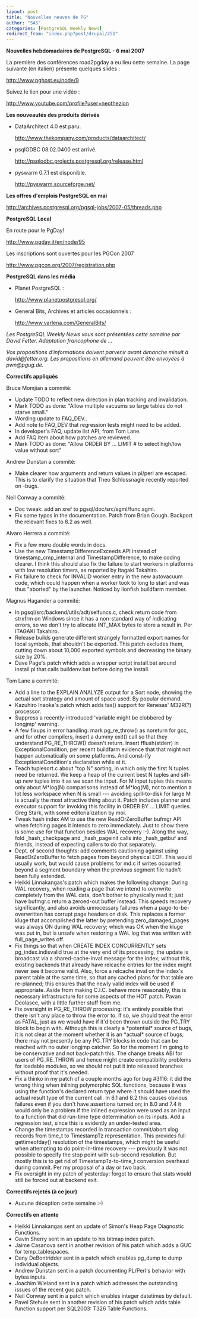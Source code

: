 ```yaml
---
layout: post
title: "Nouvelles neuves de PG"
author: "SAS"
categories: [PostgreSQL Weekly News]
redirect_from: "index.php?post/drupal/251"
---
```



<p><strong>Nouvelles hebdomadaires de PostgreSQL - 6 mai 2007</strong></p>

<p>La première des conférences road2pgday a eu lieu cette semaine. La page suivante (en italien) présente quelques slides&nbsp;:

<a target="_blank" href="http://www.pghost.eu/node/9">http://www.pghost.eu/node/9</a><br />

Suivez le lien pour une vidéo :

<a target="_blank" href="http://www.youtube.com/profile?user=neothezion">http://www.youtube.com/profile?user=neothezion</a></p>

<!--more-->


<strong>Les nouveautés des produits dérivés</strong>

<ul>

<li>DataArchitect 4.0 est paru.

<a target="_blank" href="http://www.thekompany.com/products/dataarchitect/">http://www.thekompany.com/products/dataarchitect/</a></li>

<li>psqlODBC 08.02.0400 est arrivé.

<a target="_blank" href="http://psqlodbc.projects.postgresql.org/release.html">http://psqlodbc.projects.postgresql.org/release.html</a></li>

<li>pyswarm 0.7.1 est disponible.

<a target="_blank" href="http://pyswarm.sourceforge.net/">http://pyswarm.sourceforge.net/</a></li>

</ul>

<p><strong>Les offres d'emplois PostgreSQL en mai</strong></p>

<p><a target="_blank" href="http://archives.postgresql.org/pgsql-jobs/2007-05/threads.php">http://archives.postgresql.org/pgsql-jobs/2007-05/threads.php</a></p>

<p><strong>PostgreSQL Local</strong></p>

<p>En route pour le PgDay!

<a target="_blank" href="http://www.pgday.it/en/node/95">http://www.pgday.it/en/node/95</a></p>

<p>Les inscriptions sont ouvertes pour les PGCon 2007

<a target="_blank" href="http://www.pgcon.org/2007/registration.php">http://www.pgcon.org/2007/registration.php</a></p>

<p><strong>PostgreSQL dans les média</strong></p>

<ul>

<li>Planet PostgreSQL&nbsp;:

<a target="_blank" href="http://www.planetpostgresql.org/">http://www.planetpostgresql.org/</a></li>

<li>General Bits, Archives et articles occasionnels&nbsp;:

<a target="_blank" href="http://www.varlena.com/GeneralBits/">http://www.varlena.com/GeneralBits/</a></li>

</ul>

<p><em>Les PostgreSQL Weekly News vous sont présentées cette semaine par David Fetter. Adaptation francophone de ...</em></p>

<p><em>Vos propositions d'informations doivent parvenir avant dimanche minuit à david@fetter.org. Les propositions en allemand peuvent être envoyées à pwn@pgug.de.</em></p>

<p><strong>Correctifs appliqués</strong></p>

<p>Bruce Momjian a commité: </p>

<ul>

<li>Update TODO to reflect new direction in plan tracking and invalidation.</li>

<li>Mark TODO as done: "Allow multiple vacuums so large tables do not starve small." </li>

<li>Wording update to FAQ_DEV.. </li>

<li>Add note to FAQ_DEV that regression tests might need to be added. </li>

<li>In developer's FAQ, update list API, from Tom Lane. </li>

<li>Add FAQ item about how patches are reviewed. </li>

<li>Mark TODO as done: "Allow ORDER BY ... LIMIT # to select high/low value without sort" </li>

</ul>

<p>Andrew Dunstan a commité: </p>

<ul>

<li>Make clearer how arguments and return values in pl/perl are escaped. This is to clarify the situation that Theo Schlossnagle recently reported on -bugs. </li>

</ul>

<p>Neil Conway a commité: </p>

<ul>

<li>Doc tweak: add an xref to pgsql/doc/src/sgml/func.sgml. </li>

<li>Fix some typos in the documentation. Patch from Brian Gough. Backport the relevant fixes to 8.2 as well. </li>

</ul>

<p>Alvaro Herrera a commité: </p>

<ul>

<li>Fix a few more double words in docs. </li>

<li>Use the new TimestampDifferenceExceeds API instead of timestamp_cmp_internal and TimestampDifference, to make coding clearer. I think this should also fix the failure to start workers in platforms with low resolution timers, as reported by Itagaki Takahiro. </li>

<li>Fix failure to check for INVALID worker entry in the new autovacuum code, which could happen when a worker took to long to start and was thus "aborted" by the launcher. Noticed by lionfish buildfarm member. </li>

</ul>

<p>Magnus Hagander a commité: </p>

<ul>

<li>In pgsql/src/backend/utils/adt/selfuncs.c, check return code from strxfrm on Windows since it has a non-standard way of indicating errors, so we don't try to allocate INT_MAX bytes to store a result in. Per ITAGAKI Takahiro. </li>

<li>Release builds generate different strangely formatted export names for local symbols, that shouldn't be exported. This patch excludes them, cutting down about 10,000 exported symbols and decreasing the binary size by 20%. </li>

<li>Dave Page's patch which adds a wrapper script install.bat around install.pl that calls buildenv.bat before doing the install. </li>

</ul>

<p>Tom Lane a commité: </p>

<ul>

<li>Add a line to the EXPLAIN ANALYZE output for a Sort node, showing the actual sort strategy and amount of space used. By popular demand. </li>

<li>Kazuhiro Inaoka's patch which adds tas() support for Renesas' M32R(?) processor.</li>

<li>Suppress a recently-introduced 'variable might be clobbered by longjmp' warning. </li>

<li>A few fixups in error handling: mark pg_re_throw() as noreturn for gcc, and for other compilers, insert a dummy exit() call so that they understand PG_RE_THROW() doesn't return. Insert fflush(stderr) in ExceptionalCondition, per recent buildfarm evidence that that might not happen automatically on some platforms. And const-ify ExceptionalCondition's declaration while at it.</li>

<li>Teach tuplesort.c about "top N" sorting, in which only the first N tuples need be returned. We keep a heap of the current best N tuples and sift-up new tuples into it as we scan the input. For M input tuples this means only about M*log(N) comparisons instead of M*log(M), not to mention a lot less workspace when N is small --- avoiding spill-to-disk for large M is actually the most attractive thing about it. Patch includes planner and executor support for invoking this facility in ORDER BY ... LIMIT queries. Greg Stark, with some editorialization by moi. </li>

<li>Tweak hash index AM to use the new ReadOrZeroBuffer bufmgr API when fetching pages it intends to zero immediately. Just to show there is some use for that function besides WAL recovery :-). Along the way, fold _hash_checkpage and _hash_pageinit calls into _hash_getbuf and friends, instead of expecting callers to do that separately. </li>

<li>Dept. of second thoughts: add comments cautioning against using ReadOrZeroBuffer to fetch pages from beyond physical EOF. This would usually work, but would cause problems for md.c if writes occurred beyond a segment boundary when the previous segment file hadn't been fully extended. </li>

<li>Heikki Linnakangas's patch which makes the following change: During WAL recovery, when reading a page that we intend to overwrite completely from the WAL data, don't bother to physically read it; just have bufmgr.c return a zeroed-out buffer instead. This speeds recovery significantly, and also avoids unnecessary failures when a page-to-be-overwritten has corrupt page headers on disk. This replaces a former kluge that accomplished the latter by pretending zero_damaged_pages was always ON during WAL recovery; which was OK when the kluge was put in, but is unsafe when restoring a WAL log that was written with full_page_writes off. </li>

<li>Fix things so that when CREATE INDEX CONCURRENTLY sets pg_index.indisvalid true at the very end of its processing, the update is broadcast via a shared-cache-inval message for the index; without this, existing backends that already have relcache entries for the index might never see it become valid. Also, force a relcache inval on the index's parent table at the same time, so that any cached plans for that table are re-planned; this ensures that the newly valid index will be used if appropriate. Aside from making C.I.C. behave more reasonably, this is necessary infrastructure for some aspects of the HOT patch. Pavan Deolasee, with a little further stuff from me. </li>

<li>Fix oversight in PG_RE_THROW processing: it's entirely possible that there isn't any place to throw the error to. If so, we should treat the error as FATAL, just as we would have if it'd been thrown outside the PG_TRY block to begin with. Although this is clearly a *potential* source of bugs, it is not clear at the moment whether it is an *actual* source of bugs; there may not presently be any PG_TRY blocks in code that can be reached with no outer longjmp catcher. So for the moment I'm going to be conservative and not back-patch this. The change breaks ABI for users of PG_RE_THROW and hence might create compatibility problems for loadable modules, so we should not put it into released branches without proof that it's needed. </li>

<li>Fix a thinko in my patch of a couple months ago for bug #3116: it did the wrong thing when inlining polymorphic SQL functions, because it was using the function's declared return type where it should have used the actual result type of the current call. In 8.1 and 8.2 this causes obvious failures even if you don't have assertions turned on; in 8.0 and 7.4 it would only be a problem if the inlined expression were used as an input to a function that did run-time type determination on its inputs. Add a regression test, since this is evidently an under-tested area. </li>

<li>Change the timestamps recorded in transaction commit/abort xlog records from time_t to TimestampTz representation. This provides full gettimeofday() resolution of the timestamps, which might be useful when attempting to do point-in-time recovery --- previously it was not possible to specify the stop point with sub-second resolution. But mostly this is to get rid of TimestampTz-to-time_t conversion overhead during commit. Per my proposal of a day or two back. </li>

<li>Fix oversight in my patch of yesterday: forgot to ensure that stats would still be forced out at backend exit. </li>

</ul>

<p><strong>Correctifs rejetés (à ce jour)</strong></p>

<ul>

<li>

Aucune déception cette semaine :-) </li>

</ul>

<p><strong>Correctifs en attente</strong></p>

<ul>

<li>Heikki Linnakangas sent an update of Simon's Heap Page Diagnostic Functions. </li>

<li>Gavin Sherry sent in an update to his bitmap index patch. </li>

<li>Jaime Casanova sent in another revision of his patch which adds a GUC for temp_tablespaces. </li>

<li>Dany DeBontridder sent in a patch which enables pg_dump to dump individual objects. </li>

<li>Andrew Dunstan sent in a patch documenting PL/Perl's behavior with bytea inputs. </li>

<li>Joachim Wieland sent in a patch which addresses the outstanding issues of the recent guc patch. </li>

<li>Neil Conway sent in a patch which enables integer datetimes by default. </li>

<li>Pavel Stehule sent in another revision of his patch which adds table function support per SQL2003: T326 Table Functions. </li>

</ul>